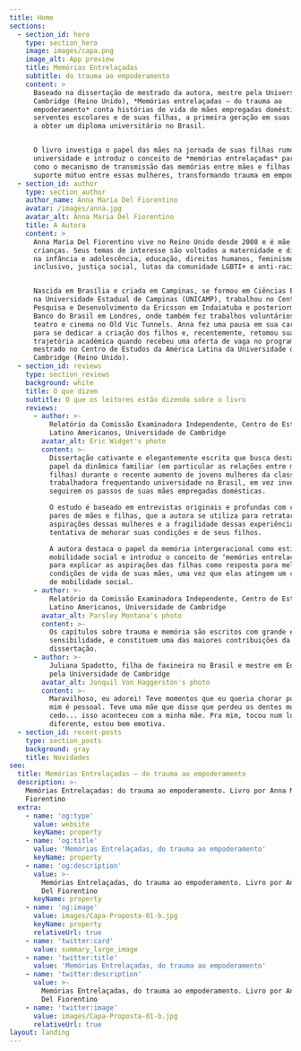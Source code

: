 ```yaml
---
title: Home
sections:
  - section_id: hero
    type: section_hero
    image: images/capa.png
    image_alt: App preview
    title: Memórias Entrelaçadas
    subtitle: do trauma ao empoderamento
    content: >
      Baseado na dissertação de mestrado da autora, mestre pela Universidade de
      Cambridge (Reino Unido), *Memórias entrelaçadas – do trauma ao
      empoderamento* conta histórias de vida de mães empregadas domésticas e
      serventes escolares e de suas filhas, a primeira geração em suas famílias
      a obter um diploma universitário no Brasil.


      O livro investiga o papel das mães na jornada de suas filhas rumo à
      universidade e introduz o conceito de *memórias entrelaçadas* para mostrar
      como o mecanismo de transmissão das memórias entre mães e filhas levou ao
      suporte mútuo entre essas mulheres, transformando trauma em empoderamento.
  - section_id: author
    type: section_author
    author_name: Anna Maria Del Fiorentino
    avatar: /images/anna.jpg
    avatar_alt: Anna Maria Del Fiorentino
    title: A Autora
    content: >
      Anna Maria Del Fiorentino vive no Reino Unido desde 2008 e é mãe de duas
      crianças. Seus temas de interesse são voltados a maternidade e dignidade
      na infância e adolescência, educação, direitos humanos, feminismo
      inclusivo, justiça social, lutas da comunidade LGBTI+ e anti-racismo.


      Nascida em Brasília e criada em Campinas, se formou em Ciências Econômicas
      na Universidade Estadual de Campinas (UNICAMP), trabalhou no Centro de
      Pesquisa e Desenvolvimento da Ericsson em Indaiatuba e posteriormente no
      Banco do Brasil em Londres, onde também fez trabalhos voluntários de
      teatro e cinema no Old Vic Tunnels. Anna fez uma pausa em sua carreira
      para se dedicar a criação dos filhos e, recentemente, retomou sua
      trajetória acadêmica quando recebeu uma oferta de vaga no programa de
      mestrado no Centro de Estudos da América Latina da Universidade de
      Cambridge (Reino Unido).
  - section_id: reviews
    type: section_reviews
    background: white
    title: O que dizem
    subtitle: O que os leitores estão dizendo sobre o livro
    reviews:
      - author: >-
          Relatório da Comissão Examinadora Independente, Centro de Estudos
          Latino Americanos, Universidade de Cambridge
        avatar_alt: Eric Widget's photo
        content: >-
          Dissertação cativante e elegantemente escrita que busca destacar o
          papel da dinâmica familiar (em particular as relações entre mães e
          filhas) durante o recente aumento de jovens mulheres da classe
          trabalhadora frequentando universidade no Brasil, em vez invés de
          seguirem os passos de suas mães empregadas domésticas.

          O estudo é baseado em entrevistas originais e profundas com cinco
          pares de mães e filhas, que a autora se utiliza para retratar as
          aspirações dessas mulheres e a fragilidade dessas experiências na
          tentativa de mehorar suas condições e de seus filhos.

          A autora destaca o papel da memória intergeracional como estímulo para
          mobilidade social e introduz o conceito de ‘memórias entrelaçadas’
          para explicar as aspirações das filhas como resposta para melhorar as
          condições de vida de suas mães, uma vez que elas atingem um certo grau
          de mobilidade social.
      - author: >-
          Relatório da Comissão Examinadora Independente, Centro de Estudos
          Latino Americanos, Universidade de Cambridge
        avatar_alt: Parsley Montana's photo
        content: >-
          Os capítulos sobre trauma e memória são escritos com grande empatia e
          sensibilidade, e constituem uma das maiores contribuições da
          dissertação.
      - author: >-
          Juliana Spadotto, filha de faxineira no Brasil e mestre em Educação
          pela Universidade de Cambridge
        avatar_alt: Jonquil Von Haggerston's photo
        content: >-
          Maravilhoso, eu adorei! Teve momentos que eu queria chorar porque pra
          mim é pessoal. Teve uma mãe que disse que perdeu os dentes muito
          cedo... isso aconteceu com a minha mãe. Pra mim, tocou num lugar
          diferente, estou bem emotiva.
  - section_id: recent-posts
    type: section_posts
    background: gray
    title: Novidades
seo:
  title: Memórias Entrelaçadas — do trauma ao empoderamento
  description: >-
    Memórias Entrelaçadas: do trauma ao empoderamento. Livro por Anna Maria Del
    Fiorentino
  extra:
    - name: 'og:type'
      value: website
      keyName: property
    - name: 'og:title'
      value: 'Memórias Entrelaçadas, do trauma ao empoderamento'
      keyName: property
    - name: 'og:description'
      value: >-
        Memórias Entrelaçadas, do trauma ao empoderamento. Livro por Anna Maria
        Del Fiorentino
      keyName: property
    - name: 'og:image'
      value: images/Capa-Proposta-01-b.jpg
      keyName: property
      relativeUrl: true
    - name: 'twitter:card'
      value: summary_large_image
    - name: 'twitter:title'
      value: 'Memórias Entrelaçadas, do trauma ao empoderamento'
    - name: 'twitter:description'
      value: >-
        Memórias Entrelaçadas, do trauma ao empoderamento. Livro por Anna Maria
        Del Fiorentino
    - name: 'twitter:image'
      value: images/Capa-Proposta-01-b.jpg
      relativeUrl: true
layout: landing
---
```

